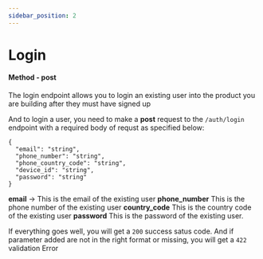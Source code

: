 ```yaml
---
sidebar_position: 2
---
```


# Login

#### Method - post

The login endpoint allows you to login an existing user into the product you are building after they must have signed up

And to login a user, you need to make a **post** request to the `/auth/login` endpoint with a required body of requst as specified below:

```
{
  "email": "string",
  "phone_number": "string",
  "phone_country_code": "string",
  "device_id": "string",
  "password": "string"
}
```

**email** -> This is the email of the existing user
**phone_number** This is the phone number of the existing user
**country_code** This is the country code of the existing user
**password** This is the password of the existing user.

If everything goes well, you will get a `200` success satus code. And if parameter added are not in the right format or missing, you will get a `422` validation Error
